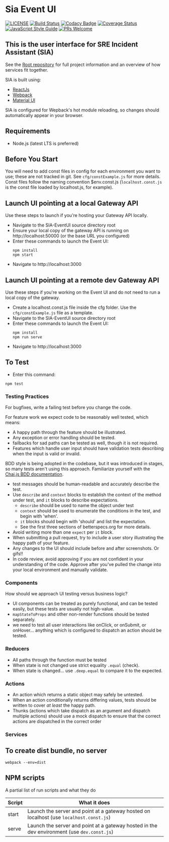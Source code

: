 # Sia Event UI

[![LICENSE](https://img.shields.io/badge/license-MIT-blue.svg)](https://github.com/Azure/Sia-EventUI/blob/master/LICENSE)
[![Build Status](https://travis-ci.org/Azure/Sia-EventUI.svg?branch=master)](https://travis-ci.org/Azure/Sia-EventUI)
[![Codacy Badge](https://api.codacy.com/project/badge/Grade/10fae239209f4123b8277ef78fbcd195)](https://www.codacy.com/app/SIA/Azure-Sia-EventUI?utm_source=github.com&amp;utm_medium=referral&amp;utm_content=Azure/Sia-EventUI&amp;utm_campaign=Badge_Grade)
[![Coverage Status](https://coveralls.io/repos/github/Azure/Sia-EventUI/badge.svg?branch=master)](https://coveralls.io/github/Azure/Sia-EventUI?branch=master)
[![JavaScript Style Guide](https://img.shields.io/badge/code_style-standard-brightgreen.svg)](https://standardjs.com)
[![PRs Welcome](https://img.shields.io/badge/PRs-welcome-brightgreen.svg)](https://github.com/Azure/Sia-Root/blob/master/HOWTOCONTRIBUTE.md)

## This is the user interface for SRE Incident Assistant (SIA)
See the [Root repository](https://github.com/azure/Sia-Root) for full project information and an overview of how services fit together.

SIA is built using:
+ [ReactJs](https://facebook.github.io/react/)
+ [Webpack](https://webpack.js.org/)
+ [Material UI](http://www.material-ui.com/)

SIA is configured for Wepback's hot module reloading, so changes should automatically appear in your browser.

## Requirements
+ Node.js (latest LTS is preferred)

## Before You Start
You will need to add const files in config for each environment you want to use; these are not tracked in git. See <code>cfg/constExample.js</code> for more details. Const files follow the naming convention $env.const.js (`localhost.const.js` is the const file loaded by localhost.js, for example).

## Launch UI pointing at a local Gateway API
Use these steps to launch if you're hosting your Gateway API locally.
+ Navigate to the SIA-EventUI source directory root
+ Ensure your local copy of the gateway API is running on http://localhost:50000 (or the base URL you configured)
+ Enter these commands to launch the Event UI:
    ```
    npm install
    npm start
    ```
+ Navigate to http://localhost:3000

## Launch UI pointing at a remote dev Gateway API
Use these steps if you're working on the Event UI and do not need to run a local copy of the gateway.

+ Create a localhost.const.js file inside the cfg folder. Use the <code>cfg/constExample.js</code> file as a template.
+ Navigate to the SIA-EventUI source directory root
+ Enter these commands to launch the Event UI:
    ```
    npm install
    npm run serve
    ```
+ Navigate to http://localhost:3000

## To Test
+ Enter this command:

```
npm test
```

### Testing Practices

For bugfixes, write a failing test before you change the code.

For feature work we expect code to be reasonably well tested, which means:

- A happy path through the feature should be illustrated.
- Any exception or error handling should be tested.
- failbacks for sad paths can be tested as well, though it is not required.
- Features which handle user input should have validation tests describing when the input is valid or invalid.

BDD style is being adopted in the codebase, but it was introduced in stages, so many tests aren't using this approach. Familiarize yourself with the [Chai.js BDD documentation](http://www.chaijs.com/api/bdd/).

- test messages should be human-readable and accurately describe the test.
- Use `describe` and `context` blocks to establish the context of the method under test, and `it` blocks to describe expectations.
  - `describe` should be used to name the object under test
  - `context` should be used to enumerate the conditions in the test, and begin with 'when'.
  - `it` blocks should begin with 'should' and list the expectation.
  - See the first three sections of betterspecs.org for more details.
- Avoid writing more than one `expect` per `it` block.
- When submitting a pull request, try to include a user story illustrating the happy path of your feature.
- Any changes to the UI should include before and after screenshots. Or gifs!!
- In code review, avoid approving if you are not confident in your understanding of the code. Approve after you've pulled the change into your local environment and manually validate.

### Components

How should we approach UI testing versus business logic?

- UI components can be treated as purely functional, and can be tested easily, but these tests are usually not high-value.
- `mapStateToProps` and other non-render functions should be tested separately.
- we need to test all user interactions like onClick, or onSubmit, or onHover… anything which is configured to dispatch an action should be tested.

### Reducers

- All paths through the function must be tested
- When state is not changed use strict equality `.equal` (check).
- When state is changed… use `.deep.equal` to compare it to the expected.

### Actions

- An action which returns a static object may safely be untested.
- When an action conditionally returns differing values, tests should be written to cover _at least_ the happy path.
- Thunks (actions which take dispatch as an argument and dispatch multiple actions) should use a mock
dispatch to ensure that the correct actions are dispatched in the correct order

### Services

## To create dist bundle, no server
```
webpack --env=dist
```

## NPM scripts

A partial list of run scripts and what they do

| Script | What it does |
| ------ | ------------ |
| start  | Launch the server and point at a gateway hosted on localhost (use `localhost.const.js`) |
| serve  | Launch the server and point at a gateway hosted in the dev environment (use `dev.const.js`) |
